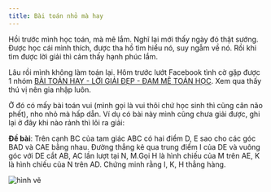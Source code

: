 ```yaml
---
title: Bài toán nhỏ mà hay
---
```


Hồi trước mình học toán, mà mê lắm. Nghĩ lại mới thấy ngày đó thật sướng. Được học cái mình thích, được tha hồ tìm hiểu nó, suy ngẫm về nó. Rồi khi tìm được lời giải thì cảm thấy hạnh phúc lắm.

Lâu rồi mình không làm toán lại. Hôm trước lướt Facebook tình cờ gặp được 1 nhóm [BÀI TOÁN HAY - LỜI GIẢI ĐẸP - ĐAM MÊ TOÁN HỌC](https://www.facebook.com/groups/Loicenter/). Xem qua thấy thú vị nên gia nhập luôn.

Ở đó có mấy bài toán vui (mình gọi là vui thôi chứ học sinh thì cũng cân não phết), nho nhỏ mà hấp dẫn. Ví dụ có bài này mình cũng chưa giải được, ghi lại ở đây khi nào rảnh thì lôi ra giải:

**Đề bài**: Trên cạnh BC của tam giác ABC có hai điểm D, E sao cho các góc BAD và CAE bằng nhau. Đường thẳng kẻ qua trung điểm I của DE và vuông góc với DE cắt AB, AC lần lượt tại N, M.Gọi H là hình chiếu của M trên AE, K là hình chiếu của N trên AD. Chứng minh rằng I, K, H thẳng hàng.

![hình vẽ](https://i.imgur.com/kYhPSs5.jpg)